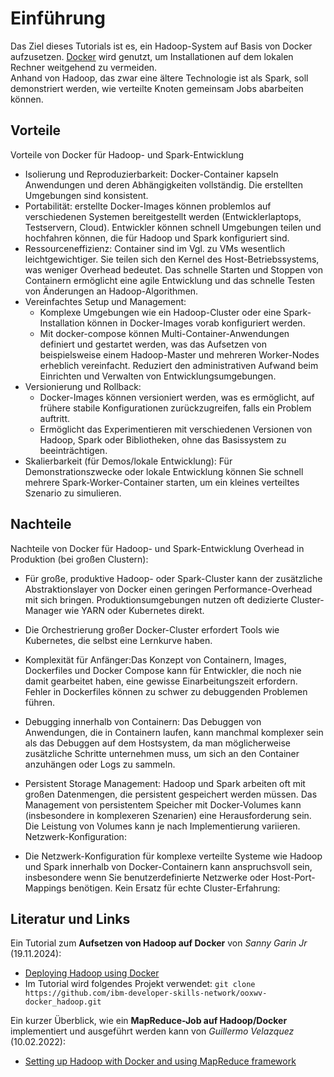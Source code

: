 # Einführung

Das Ziel dieses Tutorials ist es, ein Hadoop-System auf Basis von Docker aufzusetzen.
[Docker](https://www.docker.com/) wird genutzt, um Installationen auf dem lokalen Rechner weitgehend zu vermeiden.  
Anhand von Hadoop, das zwar eine ältere Technologie ist als Spark, soll demonstriert werden, wie verteilte Knoten gemeinsam Jobs abarbeiten können.  

## Vorteile 

Vorteile von Docker für Hadoop- und Spark-Entwicklung

* Isolierung und Reproduzierbarkeit: Docker-Container kapseln Anwendungen und deren Abhängigkeiten vollständig. Die erstellten Umgebungen sind konsistent.  
* Portabilität: erstellte Docker-Images können problemlos auf verschiedenen Systemen bereitgestellt werden (Entwicklerlaptops, Testservern, Cloud). Entwickler können schnell Umgebungen teilen und hochfahren können, die für Hadoop und Spark konfiguriert sind.
* Ressourceneffizienz: Container sind im Vgl. zu VMs wesentlich leichtgewichtiger. Sie teilen sich den Kernel des Host-Betriebssystems, was weniger Overhead bedeutet. Das schnelle Starten und Stoppen von Containern ermöglicht eine agile Entwicklung und das schnelle Testen von Änderungen an Hadoop-Algorithmen.
* Vereinfachtes Setup und Management: 
  * Komplexe Umgebungen wie ein Hadoop-Cluster oder eine Spark-Installation können in Docker-Images vorab konfiguriert werden. 
  * Mit docker-compose können Multi-Container-Anwendungen definiert und gestartet werden, was das Aufsetzen von beispielsweise einem Hadoop-Master und mehreren Worker-Nodes erheblich vereinfacht. Reduziert den administrativen Aufwand beim Einrichten und Verwalten von Entwicklungsumgebungen.
* Versionierung und Rollback:
  * Docker-Images können versioniert werden, was es ermöglicht, auf frühere stabile Konfigurationen zurückzugreifen, falls ein Problem auftritt.
  * Ermöglicht das Experimentieren mit verschiedenen Versionen von Hadoop, Spark oder Bibliotheken, ohne das Basissystem zu beeinträchtigen.
* Skalierbarkeit (für Demos/lokale Entwicklung): Für Demonstrationszwecke oder lokale Entwicklung können Sie schnell mehrere Spark-Worker-Container starten, um ein kleines verteiltes Szenario zu simulieren.

## Nachteile  

Nachteile von Docker für Hadoop- und Spark-Entwicklung
Overhead in Produktion (bei großen Clustern):

* Für große, produktive Hadoop- oder Spark-Cluster kann der zusätzliche Abstraktionslayer von Docker einen geringen Performance-Overhead mit sich bringen. Produktionsumgebungen nutzen oft dedizierte Cluster-Manager wie YARN oder Kubernetes direkt.
* Die Orchestrierung großer Docker-Cluster erfordert Tools wie Kubernetes, die selbst eine Lernkurve haben.
* Komplexität für Anfänger:Das Konzept von Containern, Images, Dockerfiles und Docker Compose kann für Entwickler, die noch nie damit gearbeitet haben, eine gewisse Einarbeitungszeit erfordern.
Fehler in Dockerfiles können zu schwer zu debuggenden Problemen führen.
* Debugging innerhalb von Containern: Das Debuggen von Anwendungen, die in Containern laufen, kann manchmal komplexer sein als das Debuggen auf dem Hostsystem, da man möglicherweise zusätzliche Schritte unternehmen muss, um sich an den Container anzuhängen oder Logs zu sammeln.

* Persistent Storage Management: Hadoop und Spark arbeiten oft mit großen Datenmengen, die persistent gespeichert werden müssen. Das Management von persistentem Speicher mit Docker-Volumes kann (insbesondere in komplexeren Szenarien) eine Herausforderung sein.
Die Leistung von Volumes kann je nach Implementierung variieren.
Netzwerk-Konfiguration:

* Die Netzwerk-Konfiguration für komplexe verteilte Systeme wie Hadoop und Spark innerhalb von Docker-Containern kann anspruchsvoll sein, insbesondere wenn Sie benutzerdefinierte Netzwerke oder Host-Port-Mappings benötigen.
Kein Ersatz für echte Cluster-Erfahrung:

## Literatur und Links

Ein Tutorial zum **Aufsetzen von Hadoop auf Docker** von _Sanny Garin Jr_ (19.11.2024):

* [Deploying Hadoop using Docker](https://medium.com/@garin.sanny07/hadoop-cluster-55477505d0ff)
* Im Tutorial wird folgendes Projekt verwendet: `git clone https://github.com/ibm-developer-skills-network/ooxwv-docker_hadoop.git`

Ein kurzer Überblick, wie ein **MapReduce-Job auf Hadoop/Docker** implementiert und ausgeführt werden kann von _Guillermo Velazquez_ (10.02.2022):

* [Setting up Hadoop with Docker and using MapReduce framework](https://medium.com/@guillermovc/setting-up-hadoop-with-docker-and-using-mapreduce-framework-c1cd125d4f7b)
